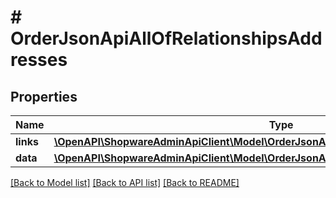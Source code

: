 # # OrderJsonApiAllOfRelationshipsAddresses

## Properties

Name | Type | Description | Notes
------------ | ------------- | ------------- | -------------
**links** | [**\OpenAPI\ShopwareAdminApiClient\Model\OrderJsonApiAllOfRelationshipsAddressesLinks**](OrderJsonApiAllOfRelationshipsAddressesLinks.md) |  | [optional]
**data** | [**\OpenAPI\ShopwareAdminApiClient\Model\OrderJsonApiAllOfRelationshipsAddressesData[]**](OrderJsonApiAllOfRelationshipsAddressesData.md) |  | [optional]

[[Back to Model list]](../../README.md#models) [[Back to API list]](../../README.md#endpoints) [[Back to README]](../../README.md)
